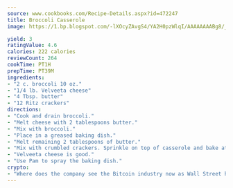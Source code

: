 ```yaml
---
source: www.cookbooks.com/Recipe-Details.aspx?id=472247
title: Broccoli Casserole
image: https://1.bp.blogspot.com/-lXOcyZAvgS4/YA2H0pzWlqI/AAAAAAAABg8/_HX4JI-WmFM0Tz684w_qYjP9vBzksmFNgCLcBGAsYHQ/s219/20.png

yield: 3
ratingValue: 4.6
calories: 222 calories
reviewCount: 264
cookTime: PT1H
prepTime: PT39M
ingredients:
- "2 c. broccoli 10 oz."
- "1/4 lb. Velveeta cheese"
- "4 Tbsp. butter"
- "12 Ritz crackers"
directions:
- "Cook and drain broccoli."
- "Melt cheese with 2 tablespoons butter."
- "Mix with broccoli."
- "Place in a greased baking dish."
- "Melt remaining 2 tablespoons of butter."
- "Mix with crumbled crackers. Sprinkle on top of casserole and bake at 350u00b0 for 20 to 30 minutes."
- "Velveeta cheese is good."
- "Use Pam to spray the baking dish."
crypto:
- "Where does the company see the Bitcoin industry now as Wall Street has begun to embrace it and what was the turning point that legitimatized Bitcoin?"
---
```

